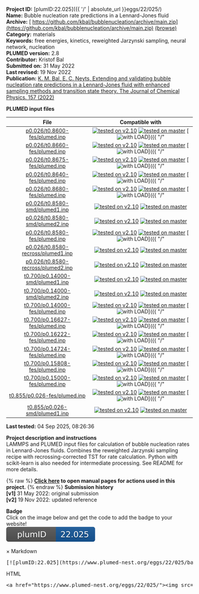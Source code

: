 **Project ID:** [plumID:22.025]({{ '/' | absolute_url }}eggs/22/025/)  
**Name:**  Bubble nucleation rate predictions in a Lennard-Jones fluid  
**Archive:** [ https://github.com/kbal/bubblenucleation/archive/main.zip](https://github.com/kbal/bubblenucleation/archive/main.zip) [(browse)](https://github.com/kbal/bubblenucleation/tree/main)  
**Category:**  materials  
**Keywords:**  free energies, kinetics, reweighted Jarzynski sampling, neural network, nucleation  
**PLUMED version:**  2.8  
**Contributor:**  Kristof Bal  
**Submitted on:** 31 May 2022  
**Last revised:** 19 Nov 2022  
**Publication:** [K. M. Bal, E. C. Neyts, Extending and validating bubble nucleation rate predictions in a Lennard-Jones fluid with enhanced sampling methods and transition state theory. The Journal of Chemical Physics. 157 (2022)](http://dx.doi.org/10.1063/5.0120136)  
  
**PLUMED input files**  
  
| File     | Compatible with |  
|:--------:|:--------:|  
| [p0.026/t0.8600-fes/plumed.inp](./data/p0.026/t0.8600-fes/plumed.inp.md) |  [![tested on v2.10](https://img.shields.io/badge/v2.10-failed-red.svg)](data/p0.026/t0.8600-fes/plumed.inp.plumed.stderr) [![tested on master](https://img.shields.io/badge/master-failed-red.svg)](data/p0.026/t0.8600-fes/plumed.inp.plumed_master.stderr) [![with LOAD](https://img.shields.io/badge/with-LOAD-yellow.svg)]({{ "/" | absolute_url }}badges) |  
| [p0.026/t0.8660-fes/plumed.inp](./data/p0.026/t0.8660-fes/plumed.inp.md) |  [![tested on v2.10](https://img.shields.io/badge/v2.10-failed-red.svg)](data/p0.026/t0.8660-fes/plumed.inp.plumed.stderr) [![tested on master](https://img.shields.io/badge/master-failed-red.svg)](data/p0.026/t0.8660-fes/plumed.inp.plumed_master.stderr) [![with LOAD](https://img.shields.io/badge/with-LOAD-yellow.svg)]({{ "/" | absolute_url }}badges) |  
| [p0.026/t0.8675-fes/plumed.inp](./data/p0.026/t0.8675-fes/plumed.inp.md) |  [![tested on v2.10](https://img.shields.io/badge/v2.10-failed-red.svg)](data/p0.026/t0.8675-fes/plumed.inp.plumed.stderr) [![tested on master](https://img.shields.io/badge/master-failed-red.svg)](data/p0.026/t0.8675-fes/plumed.inp.plumed_master.stderr) [![with LOAD](https://img.shields.io/badge/with-LOAD-yellow.svg)]({{ "/" | absolute_url }}badges) |  
| [p0.026/t0.8640-fes/plumed.inp](./data/p0.026/t0.8640-fes/plumed.inp.md) |  [![tested on v2.10](https://img.shields.io/badge/v2.10-failed-red.svg)](data/p0.026/t0.8640-fes/plumed.inp.plumed.stderr) [![tested on master](https://img.shields.io/badge/master-failed-red.svg)](data/p0.026/t0.8640-fes/plumed.inp.plumed_master.stderr) [![with LOAD](https://img.shields.io/badge/with-LOAD-yellow.svg)]({{ "/" | absolute_url }}badges) |  
| [p0.026/t0.8680-fes/plumed.inp](./data/p0.026/t0.8680-fes/plumed.inp.md) |  [![tested on v2.10](https://img.shields.io/badge/v2.10-failed-red.svg)](data/p0.026/t0.8680-fes/plumed.inp.plumed.stderr) [![tested on master](https://img.shields.io/badge/master-failed-red.svg)](data/p0.026/t0.8680-fes/plumed.inp.plumed_master.stderr) [![with LOAD](https://img.shields.io/badge/with-LOAD-yellow.svg)]({{ "/" | absolute_url }}badges) |  
| [p0.026/t0.8580-smd/plumed1.inp](./data/p0.026/t0.8580-smd/plumed1.inp.md) |  [![tested on v2.10](https://img.shields.io/badge/v2.10-passing-green.svg)](data/p0.026/t0.8580-smd/plumed1.inp.plumed.stderr) [![tested on master](https://img.shields.io/badge/master-passing-green.svg)](data/p0.026/t0.8580-smd/plumed1.inp.plumed_master.stderr) |  
| [p0.026/t0.8580-smd/plumed2.inp](./data/p0.026/t0.8580-smd/plumed2.inp.md) |  [![tested on v2.10](https://img.shields.io/badge/v2.10-passing-green.svg)](data/p0.026/t0.8580-smd/plumed2.inp.plumed.stderr) [![tested on master](https://img.shields.io/badge/master-passing-green.svg)](data/p0.026/t0.8580-smd/plumed2.inp.plumed_master.stderr) |  
| [p0.026/t0.8580-fes/plumed.inp](./data/p0.026/t0.8580-fes/plumed.inp.md) |  [![tested on v2.10](https://img.shields.io/badge/v2.10-failed-red.svg)](data/p0.026/t0.8580-fes/plumed.inp.plumed.stderr) [![tested on master](https://img.shields.io/badge/master-failed-red.svg)](data/p0.026/t0.8580-fes/plumed.inp.plumed_master.stderr) [![with LOAD](https://img.shields.io/badge/with-LOAD-yellow.svg)]({{ "/" | absolute_url }}badges) |  
| [p0.026/t0.8580-recross/plumed1.inp](./data/p0.026/t0.8580-recross/plumed1.inp.md) |  [![tested on v2.10](https://img.shields.io/badge/v2.10-passing-green.svg)](data/p0.026/t0.8580-recross/plumed1.inp.plumed.stderr) [![tested on master](https://img.shields.io/badge/master-passing-green.svg)](data/p0.026/t0.8580-recross/plumed1.inp.plumed_master.stderr) |  
| [p0.026/t0.8580-recross/plumed2.inp](./data/p0.026/t0.8580-recross/plumed2.inp.md) |  [![tested on v2.10](https://img.shields.io/badge/v2.10-passing-green.svg)](data/p0.026/t0.8580-recross/plumed2.inp.plumed.stderr) [![tested on master](https://img.shields.io/badge/master-passing-green.svg)](data/p0.026/t0.8580-recross/plumed2.inp.plumed_master.stderr) |  
| [t0.700/p0.14000-smd/plumed1.inp](./data/t0.700/p0.14000-smd/plumed1.inp.md) |  [![tested on v2.10](https://img.shields.io/badge/v2.10-passing-green.svg)](data/t0.700/p0.14000-smd/plumed1.inp.plumed.stderr) [![tested on master](https://img.shields.io/badge/master-passing-green.svg)](data/t0.700/p0.14000-smd/plumed1.inp.plumed_master.stderr) |  
| [t0.700/p0.14000-smd/plumed2.inp](./data/t0.700/p0.14000-smd/plumed2.inp.md) |  [![tested on v2.10](https://img.shields.io/badge/v2.10-passing-green.svg)](data/t0.700/p0.14000-smd/plumed2.inp.plumed.stderr) [![tested on master](https://img.shields.io/badge/master-passing-green.svg)](data/t0.700/p0.14000-smd/plumed2.inp.plumed_master.stderr) |  
| [t0.700/p0.14000-fes/plumed.inp](./data/t0.700/p0.14000-fes/plumed.inp.md) |  [![tested on v2.10](https://img.shields.io/badge/v2.10-failed-red.svg)](data/t0.700/p0.14000-fes/plumed.inp.plumed.stderr) [![tested on master](https://img.shields.io/badge/master-failed-red.svg)](data/t0.700/p0.14000-fes/plumed.inp.plumed_master.stderr) [![with LOAD](https://img.shields.io/badge/with-LOAD-yellow.svg)]({{ "/" | absolute_url }}badges) |  
| [t0.700/p0.16627-fes/plumed.inp](./data/t0.700/p0.16627-fes/plumed.inp.md) |  [![tested on v2.10](https://img.shields.io/badge/v2.10-failed-red.svg)](data/t0.700/p0.16627-fes/plumed.inp.plumed.stderr) [![tested on master](https://img.shields.io/badge/master-failed-red.svg)](data/t0.700/p0.16627-fes/plumed.inp.plumed_master.stderr) [![with LOAD](https://img.shields.io/badge/with-LOAD-yellow.svg)]({{ "/" | absolute_url }}badges) |  
| [t0.700/p0.16222-fes/plumed.inp](./data/t0.700/p0.16222-fes/plumed.inp.md) |  [![tested on v2.10](https://img.shields.io/badge/v2.10-failed-red.svg)](data/t0.700/p0.16222-fes/plumed.inp.plumed.stderr) [![tested on master](https://img.shields.io/badge/master-failed-red.svg)](data/t0.700/p0.16222-fes/plumed.inp.plumed_master.stderr) [![with LOAD](https://img.shields.io/badge/with-LOAD-yellow.svg)]({{ "/" | absolute_url }}badges) |  
| [t0.700/p0.14724-fes/plumed.inp](./data/t0.700/p0.14724-fes/plumed.inp.md) |  [![tested on v2.10](https://img.shields.io/badge/v2.10-failed-red.svg)](data/t0.700/p0.14724-fes/plumed.inp.plumed.stderr) [![tested on master](https://img.shields.io/badge/master-failed-red.svg)](data/t0.700/p0.14724-fes/plumed.inp.plumed_master.stderr) [![with LOAD](https://img.shields.io/badge/with-LOAD-yellow.svg)]({{ "/" | absolute_url }}badges) |  
| [t0.700/p0.15808-fes/plumed.inp](./data/t0.700/p0.15808-fes/plumed.inp.md) |  [![tested on v2.10](https://img.shields.io/badge/v2.10-failed-red.svg)](data/t0.700/p0.15808-fes/plumed.inp.plumed.stderr) [![tested on master](https://img.shields.io/badge/master-failed-red.svg)](data/t0.700/p0.15808-fes/plumed.inp.plumed_master.stderr) [![with LOAD](https://img.shields.io/badge/with-LOAD-yellow.svg)]({{ "/" | absolute_url }}badges) |  
| [t0.700/p0.15000-fes/plumed.inp](./data/t0.700/p0.15000-fes/plumed.inp.md) |  [![tested on v2.10](https://img.shields.io/badge/v2.10-failed-red.svg)](data/t0.700/p0.15000-fes/plumed.inp.plumed.stderr) [![tested on master](https://img.shields.io/badge/master-failed-red.svg)](data/t0.700/p0.15000-fes/plumed.inp.plumed_master.stderr) [![with LOAD](https://img.shields.io/badge/with-LOAD-yellow.svg)]({{ "/" | absolute_url }}badges) |  
| [t0.855/p0.026-fes/plumed.inp](./data/t0.855/p0.026-fes/plumed.inp.md) |  [![tested on v2.10](https://img.shields.io/badge/v2.10-failed-red.svg)](data/t0.855/p0.026-fes/plumed.inp.plumed.stderr) [![tested on master](https://img.shields.io/badge/master-failed-red.svg)](data/t0.855/p0.026-fes/plumed.inp.plumed_master.stderr) [![with LOAD](https://img.shields.io/badge/with-LOAD-yellow.svg)]({{ "/" | absolute_url }}badges) |  
| [t0.855/p0.026-smd/plumed1.inp](./data/t0.855/p0.026-smd/plumed1.inp.md) |  [![tested on v2.10](https://img.shields.io/badge/v2.10-passing-green.svg)](data/t0.855/p0.026-smd/plumed1.inp.plumed.stderr) [![tested on master](https://img.shields.io/badge/master-passing-green.svg)](data/t0.855/p0.026-smd/plumed1.inp.plumed_master.stderr) |  
  
**Last tested:**  04 Sep 2025, 08:26:36
  
**Project description and instructions**  
LAMMPS and PLUMED input files for calculation of bubble nucleation rates in Lennard-Jones fluids. Combines the reweighted Jarzynski sampling recipe with recrossing-corrected TST for rate calculation. Python with scikit-learn is also needed for intermediate processing. See README for more details. 

  
{% raw %}
<b><a href="https://www.plumed.org/doc-master/user-doc/html/actionlist/?actions=VOLUME,CONVERT_TO_FES,BIASVALUE,RESTRAINT,COORDINATIONNUMBER,MOVINGRESTRAINT,ANN,DUMPGRID,COMMITTOR,HISTOGRAM,UNITS,FLUSH,PRINT,REWEIGHT_BIAS,UPPER_WALLS,LOAD,CUSTOM" target="_blank">Click here</a> to open manual pages for actions used in this project.</b>
{% endraw %}
**Submission history**  
**[v1]** 31 May 2022: original submission  
**[v2]** 19 Nov 2022: updated reference  
  
**Badge**  
Click on the image below and get the code to add the badge to your website!  
<img src="./badge.svg" alt="plumeDnest:22.025" id="myBtn" class="badge">
<div id="myModal" class="modal">
  <div class="modal-content">
    <span class="close">&times;</span>
    Markdown<pre>[![plumID:22.025](https://www.plumed-nest.org/eggs/22/025/badge.svg)](https://www.plumed-nest.org/eggs/22/025/)</pre>
    HTML<pre>&lt;a href="https://www.plumed-nest.org/eggs/22/025/"&gt;&lt;img src="https://www.plumed-nest.org/eggs/22/025/badge.svg" alt="plumID:22.025"&gt;&lt;/a&gt;</pre>
  </div>
</div>

